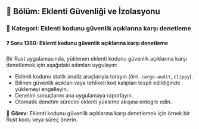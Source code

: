 ## 📘 Bölüm: Eklenti Güvenliği ve İzolasyonu  
### 🔹 Kategori: Eklenti kodunu güvenlik açıklarına karşı denetleme  
#### ❓ Soru 1360: Eklenti kodunu güvenlik açıklarına karşı denetleme

Bir Rust uygulamasında, yüklenen eklenti kodunu güvenlik açıklarına karşı denetlemek için aşağıdaki adımları uygulayın:

- Eklenti kodunu statik analiz araçlarıyla tarayın (örn. `cargo-audit`, `clippy`).
- Bilinen güvenlik açıkları veya tehlikeli kod kalıpları tespit edildiğinde yüklemeyi engelleyin.
- Denetim sonuçlarını ana uygulamaya raporlayın.
- Otomatik denetim sürecini eklenti yükleme akışına entegre edin.

🔧 **Görev:** Eklenti kodunu güvenlik açıklarına karşı denetlemek için örnek bir Rust kodu veya süreç önerin.
